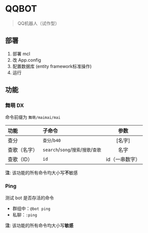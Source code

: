 # QQBOT

> QQ机器人（试作型）

## 部署

1. 部署 mcl
2. 改 App.config
3. 配置数据库 (entity framework标准操作)
4. 运行

## 功能

### 舞萌 DX

命令前缀为 `舞萌/maimai/mai`

| 功能 | 子命令 | 参数 |
|:----| :--- | :---: |
| 查分 |  `查分`/`b40` | [名字] |
| 查歌（名字） | `search`/`song`/`搜索`/`搜歌`/`查歌` | 名字 |
| 查歌（ID） | `id` | id（一串数字） |

**注**: 该功能的所有命令均大小写**不**敏感

### Ping

测试 bot 是否存活的命令

- 群组中：`@bot ping`
- 私聊：`:ping`

**注**: 该功能的所有命令均大小写**敏感**
